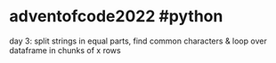 # adventofcode2022 #python
day 3: split strings in equal parts, find common characters & loop over dataframe in chunks of x rows
